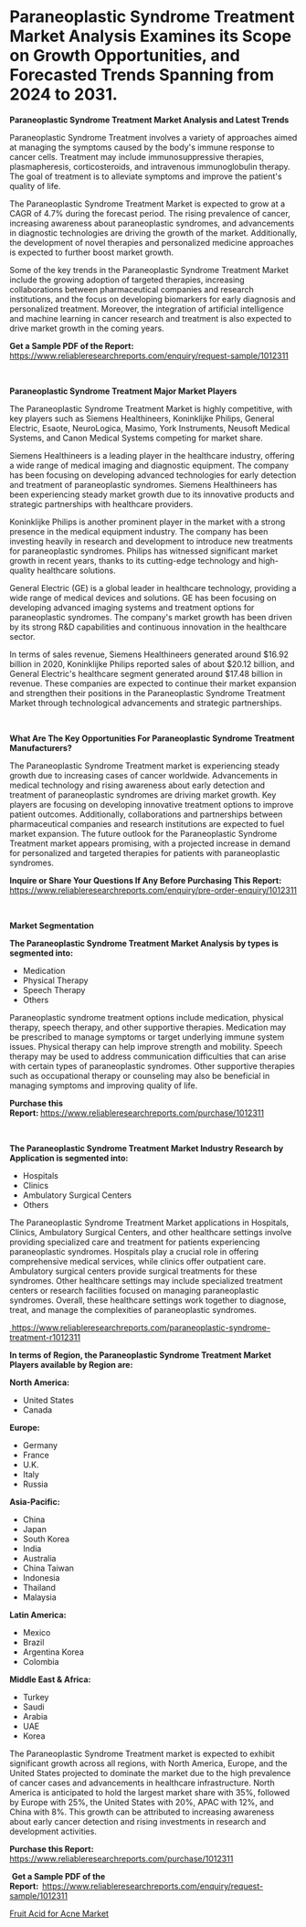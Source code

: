 <p><h1>Paraneoplastic Syndrome Treatment Market Analysis Examines its Scope on Growth Opportunities, and Forecasted Trends Spanning from 2024 to 2031.</h1></p><p><strong>Paraneoplastic Syndrome Treatment Market Analysis and Latest Trends</strong></p>
<p><p>Paraneoplastic Syndrome Treatment involves a variety of approaches aimed at managing the symptoms caused by the body's immune response to cancer cells. Treatment may include immunosuppressive therapies, plasmapheresis, corticosteroids, and intravenous immunoglobulin therapy. The goal of treatment is to alleviate symptoms and improve the patient's quality of life.</p><p>The Paraneoplastic Syndrome Treatment Market is expected to grow at a CAGR of 4.7% during the forecast period. The rising prevalence of cancer, increasing awareness about paraneoplastic syndromes, and advancements in diagnostic technologies are driving the growth of the market. Additionally, the development of novel therapies and personalized medicine approaches is expected to further boost market growth.</p><p>Some of the key trends in the Paraneoplastic Syndrome Treatment Market include the growing adoption of targeted therapies, increasing collaborations between pharmaceutical companies and research institutions, and the focus on developing biomarkers for early diagnosis and personalized treatment. Moreover, the integration of artificial intelligence and machine learning in cancer research and treatment is also expected to drive market growth in the coming years.</p></p>
<p><strong>Get a Sample PDF of the Report:&nbsp;</strong> <a href="https://www.reliableresearchreports.com/enquiry/request-sample/1012311">https://www.reliableresearchreports.com/enquiry/request-sample/1012311</a></p>
<p>&nbsp;</p>
<p><strong>Paraneoplastic Syndrome Treatment Major Market Players</strong></p>
<p><p>The Paraneoplastic Syndrome Treatment Market is highly competitive, with key players such as Siemens Healthineers, Koninklijke Philips, General Electric, Esaote, NeuroLogica, Masimo, York Instruments, Neusoft Medical Systems, and Canon Medical Systems competing for market share.</p><p>Siemens Healthineers is a leading player in the healthcare industry, offering a wide range of medical imaging and diagnostic equipment. The company has been focusing on developing advanced technologies for early detection and treatment of paraneoplastic syndromes. Siemens Healthineers has been experiencing steady market growth due to its innovative products and strategic partnerships with healthcare providers.</p><p>Koninklijke Philips is another prominent player in the market with a strong presence in the medical equipment industry. The company has been investing heavily in research and development to introduce new treatments for paraneoplastic syndromes. Philips has witnessed significant market growth in recent years, thanks to its cutting-edge technology and high-quality healthcare solutions.</p><p>General Electric (GE) is a global leader in healthcare technology, providing a wide range of medical devices and solutions. GE has been focusing on developing advanced imaging systems and treatment options for paraneoplastic syndromes. The company's market growth has been driven by its strong R&D capabilities and continuous innovation in the healthcare sector.</p><p>In terms of sales revenue, Siemens Healthineers generated around $16.92 billion in 2020, Koninklijke Philips reported sales of about $20.12 billion, and General Electric's healthcare segment generated around $17.48 billion in revenue. These companies are expected to continue their market expansion and strengthen their positions in the Paraneoplastic Syndrome Treatment Market through technological advancements and strategic partnerships.</p></p>
<p>&nbsp;</p>
<p><strong>What Are The Key Opportunities For Paraneoplastic Syndrome Treatment Manufacturers?</strong></p>
<p><p>The Paraneoplastic Syndrome Treatment market is experiencing steady growth due to increasing cases of cancer worldwide. Advancements in medical technology and rising awareness about early detection and treatment of paraneoplastic syndromes are driving market growth. Key players are focusing on developing innovative treatment options to improve patient outcomes. Additionally, collaborations and partnerships between pharmaceutical companies and research institutions are expected to fuel market expansion. The future outlook for the Paraneoplastic Syndrome Treatment market appears promising, with a projected increase in demand for personalized and targeted therapies for patients with paraneoplastic syndromes.</p></p>
<p><strong>Inquire or Share Your Questions If Any Before Purchasing This Report:</strong> <a href="https://www.reliableresearchreports.com/enquiry/pre-order-enquiry/1012311">https://www.reliableresearchreports.com/enquiry/pre-order-enquiry/1012311</a></p>
<p>&nbsp;</p>
<p><strong>Market Segmentation</strong></p>
<p><strong>The Paraneoplastic Syndrome Treatment Market Analysis by types is segmented into:</strong></p>
<p><ul><li>Medication</li><li>Physical Therapy</li><li>Speech Therapy</li><li>Others</li></ul></p>
<p><p>Paraneoplastic syndrome treatment options include medication, physical therapy, speech therapy, and other supportive therapies. Medication may be prescribed to manage symptoms or target underlying immune system issues. Physical therapy can help improve strength and mobility. Speech therapy may be used to address communication difficulties that can arise with certain types of paraneoplastic syndromes. Other supportive therapies such as occupational therapy or counseling may also be beneficial in managing symptoms and improving quality of life.</p></p>
<p><strong>Purchase this Report:&nbsp;</strong><a href="https://www.reliableresearchreports.com/purchase/1012311">https://www.reliableresearchreports.com/purchase/1012311</a></p>
<p>&nbsp;</p>
<p><strong>The Paraneoplastic Syndrome Treatment Market Industry Research by Application is segmented into:</strong></p>
<p><ul><li>Hospitals</li><li>Clinics</li><li>Ambulatory Surgical Centers</li><li>Others</li></ul></p>
<p><p>The Paraneoplastic Syndrome Treatment Market applications in Hospitals, Clinics, Ambulatory Surgical Centers, and other healthcare settings involve providing specialized care and treatment for patients experiencing paraneoplastic syndromes. Hospitals play a crucial role in offering comprehensive medical services, while clinics offer outpatient care. Ambulatory surgical centers provide surgical treatments for these syndromes. Other healthcare settings may include specialized treatment centers or research facilities focused on managing paraneoplastic syndromes. Overall, these healthcare settings work together to diagnose, treat, and manage the complexities of paraneoplastic syndromes.</p></p>
<p><a href="https://www.reliableresearchreports.com/paraneoplastic-syndrome-treatment-r1012311">&nbsp;https://www.reliableresearchreports.com/paraneoplastic-syndrome-treatment-r1012311</a></p>
<p><strong>In terms of Region, the Paraneoplastic Syndrome Treatment Market Players available by Region are:</strong></p>
<p>
    <p> <strong> North America: </strong>
        <ul>
            <li>United States</li>
            <li>Canada</li>
        </ul>
        </p> 
    <p> <strong> Europe: </strong>
        <ul>
            <li>Germany</li>
            <li>France</li>
            <li>U.K.</li>
            <li>Italy</li>
            <li>Russia</li>
        </ul>
        </p> 
    <p> <strong> Asia-Pacific: </strong>
        <ul>
            <li>China</li>
            <li>Japan</li>
            <li>South Korea</li>
            <li>India</li>
            <li>Australia</li>
            <li>China Taiwan</li>
            <li>Indonesia</li>
            <li>Thailand</li>
            <li>Malaysia</li>
        </ul>
        </p> 
    <p> <strong> Latin America: </strong>
        <ul>
            <li>Mexico</li>
            <li>Brazil</li>
            <li>Argentina Korea</li>
            <li>Colombia</li>
        </ul>
        </p> 
    <p> <strong> Middle East & Africa: </strong>
        <ul>
            <li>Turkey</li>
            <li>Saudi</li>
            <li>Arabia</li>
            <li>UAE</li>
            <li>Korea</li>
        </ul>
    </p>
    </p>
<p><p>The Paraneoplastic Syndrome Treatment market is expected to exhibit significant growth across all regions, with North America, Europe, and the United States projected to dominate the market due to the high prevalence of cancer cases and advancements in healthcare infrastructure. North America is anticipated to hold the largest market share with 35%, followed by Europe with 25%, the United States with 20%, APAC with 12%, and China with 8%. This growth can be attributed to increasing awareness about early cancer detection and rising investments in research and development activities.</p></p>
<p><strong>Purchase this Report: </strong><a href="https://www.reliableresearchreports.com/purchase/1012311">https://www.reliableresearchreports.com/purchase/1012311</a></p>
<p>&nbsp;<strong>Get a Sample PDF of the Report:&nbsp;&nbsp;</strong><a href="https://www.reliableresearchreports.com/enquiry/request-sample/1012311">https://www.reliableresearchreports.com/enquiry/request-sample/1012311</a></p>
<p><strong></strong></p>
<p><p><a href="https://meowing-lemming-dd3.notion.site/Fruit-Acid-for-Acne-Market-Insights-into-Market-CAGR-Market-Trends-and-Growth-Strategies-a58a2fe5a64943d89c4e73384fb4498a">Fruit Acid for Acne Market</a></p></p>